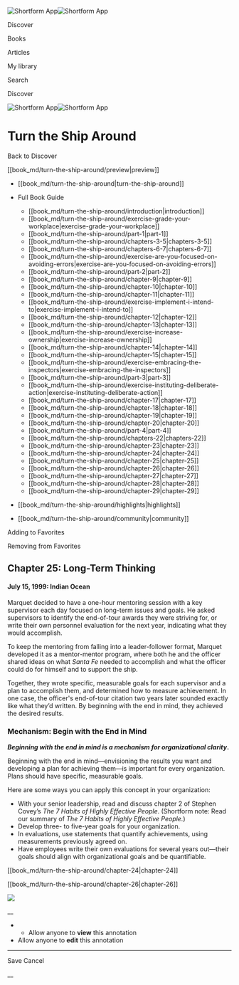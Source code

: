 ![Shortform App](/img/logo.36a2399e.svg)![Shortform App](/img/logo-dark.70c1b072.svg)

Discover

Books

Articles

My library

Search

Discover

![Shortform App](/img/logo.36a2399e.svg)![Shortform App](/img/logo-dark.70c1b072.svg)

# Turn the Ship Around

Back to Discover

[[book_md/turn-the-ship-around/preview|preview]]

  * [[book_md/turn-the-ship-around|turn-the-ship-around]]
  * Full Book Guide

    * [[book_md/turn-the-ship-around/introduction|introduction]]
    * [[book_md/turn-the-ship-around/exercise-grade-your-workplace|exercise-grade-your-workplace]]
    * [[book_md/turn-the-ship-around/part-1|part-1]]
    * [[book_md/turn-the-ship-around/chapters-3-5|chapters-3-5]]
    * [[book_md/turn-the-ship-around/chapters-6-7|chapters-6-7]]
    * [[book_md/turn-the-ship-around/exercise-are-you-focused-on-avoiding-errors|exercise-are-you-focused-on-avoiding-errors]]
    * [[book_md/turn-the-ship-around/part-2|part-2]]
    * [[book_md/turn-the-ship-around/chapter-9|chapter-9]]
    * [[book_md/turn-the-ship-around/chapter-10|chapter-10]]
    * [[book_md/turn-the-ship-around/chapter-11|chapter-11]]
    * [[book_md/turn-the-ship-around/exercise-implement-i-intend-to|exercise-implement-i-intend-to]]
    * [[book_md/turn-the-ship-around/chapter-12|chapter-12]]
    * [[book_md/turn-the-ship-around/chapter-13|chapter-13]]
    * [[book_md/turn-the-ship-around/exercise-increase-ownership|exercise-increase-ownership]]
    * [[book_md/turn-the-ship-around/chapter-14|chapter-14]]
    * [[book_md/turn-the-ship-around/chapter-15|chapter-15]]
    * [[book_md/turn-the-ship-around/exercise-embracing-the-inspectors|exercise-embracing-the-inspectors]]
    * [[book_md/turn-the-ship-around/part-3|part-3]]
    * [[book_md/turn-the-ship-around/exercise-instituting-deliberate-action|exercise-instituting-deliberate-action]]
    * [[book_md/turn-the-ship-around/chapter-17|chapter-17]]
    * [[book_md/turn-the-ship-around/chapter-18|chapter-18]]
    * [[book_md/turn-the-ship-around/chapter-19|chapter-19]]
    * [[book_md/turn-the-ship-around/chapter-20|chapter-20]]
    * [[book_md/turn-the-ship-around/part-4|part-4]]
    * [[book_md/turn-the-ship-around/chapters-22|chapters-22]]
    * [[book_md/turn-the-ship-around/chapter-23|chapter-23]]
    * [[book_md/turn-the-ship-around/chapter-24|chapter-24]]
    * [[book_md/turn-the-ship-around/chapter-25|chapter-25]]
    * [[book_md/turn-the-ship-around/chapter-26|chapter-26]]
    * [[book_md/turn-the-ship-around/chapter-27|chapter-27]]
    * [[book_md/turn-the-ship-around/chapter-28|chapter-28]]
    * [[book_md/turn-the-ship-around/chapter-29|chapter-29]]
  * [[book_md/turn-the-ship-around/highlights|highlights]]
  * [[book_md/turn-the-ship-around/community|community]]



Adding to Favorites 

Removing from Favorites 

## Chapter 25: Long-Term Thinking

#### July 15, 1999: Indian Ocean

Marquet decided to have a one-hour mentoring session with a key supervisor each day focused on long-term issues and goals. He asked supervisors to identify the end-of-tour awards they were striving for, or write their own personnel evaluation for the next year, indicating what they would accomplish.

To keep the mentoring from falling into a leader-follower format, Marquet developed it as a mentor-mentor program, where both he and the officer shared ideas on what _Santa Fe_ needed to accomplish and what the officer could do for himself and to support the ship.

Together, they wrote specific, measurable goals for each supervisor and a plan to accomplish them, and determined how to measure achievement. In one case, the officer's end-of-tour citation two years later sounded exactly like what they’d written. By beginning with the end in mind, they achieved the desired results.

### Mechanism: Begin with the End in Mind

**_Beginning with the end in mind is a mechanism for organizational clarity_.**

Beginning with the end in mind—envisioning the results you want and developing a plan for achieving them—is important for every organization. Plans should have specific, measurable goals.

Here are some ways you can apply this concept in your organization:

  * With your senior leadership, read and discuss chapter 2 of Stephen Covey’s _The 7 Habits of Highly Effective People_. (Shortform note: Read our summary of _The 7 Habits of Highly Effective People._)
  * Develop three- to five-year goals for your organization.
  * In evaluations, use statements that quantify achievements, using measurements previously agreed on.
  * Have employees write their own evaluations for several years out—their goals should align with organizational goals and be quantifiable.



[[book_md/turn-the-ship-around/chapter-24|chapter-24]]

[[book_md/turn-the-ship-around/chapter-26|chapter-26]]

![](https://bat.bing.com/action/0?ti=56018282&Ver=2&mid=92e9f493-abc0-4df2-b878-09d23e90933f&sid=72e6e650642c11eeb2dd2161d176fe8d&vid=72e70890642c11eeb72d79fe7b6df2c6&vids=0&msclkid=N&pi=0&lg=en-US&sw=800&sh=600&sc=24&nwd=1&tl=Shortform%20%7C%20Book&p=https%3A%2F%2Fwww.shortform.com%2Fapp%2Fbook%2Fturn-the-ship-around%2Fchapter-25&r=&lt=963&evt=pageLoad&sv=1&rn=938242)

__

  *   * Allow anyone to **view** this annotation
  * Allow anyone to **edit** this annotation



* * *

Save Cancel

__



